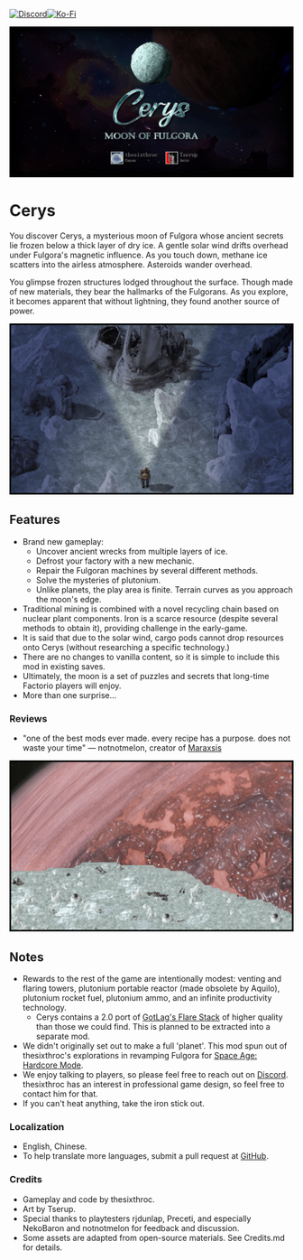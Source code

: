 [![Discord](https://img.shields.io/badge/Discord-7289DA?style=for-the-badge)](https://discord.gg/VuVhYUBbWE)[![Ko-Fi](https://img.shields.io/badge/Ko%E2%80%93Fi-ff5e5b?style=for-the-badge)](https://ko-fi.com/thesixthroc)

![](https://raw.githubusercontent.com/danielmartin0/Cerys-Moon-of-Fulgora/main/images/movie-poster.png)

# Cerys

You discover Cerys, a mysterious moon of Fulgora whose ancient secrets lie frozen below a thick layer of dry ice. A gentle solar wind drifts overhead under Fulgora's magnetic influence. As you touch down, methane ice scatters into the airless atmosphere. Asteroids wander overhead.

You glimpse frozen structures lodged throughout the surface. Though made of new materials, they bear the hallmarks of the Fulgorans. As you explore, it becomes apparent that without lightning, they found another source of power.

![](https://raw.githubusercontent.com/danielmartin0/Cerys-Moon-of-Fulgora/main/images/explore.png)

## Features

- Brand new gameplay:
  - Uncover ancient wrecks from multiple layers of ice.
  - Defrost your factory with a new mechanic.
  - Repair the Fulgoran machines by several different methods.
  - Solve the mysteries of plutonium.
  - Unlike planets, the play area is finite. Terrain curves as you approach the moon's edge.
- Traditional mining is combined with a novel recycling chain based on nuclear plant components. Iron is a scarce resource (despite several methods to obtain it), providing challenge in the early-game.
- It is said that due to the solar wind, cargo pods cannot drop resources onto Cerys (without researching a specific technology.)
- There are no changes to vanilla content, so it is simple to include this mod in existing saves.
- Ultimately, the moon is a set of puzzles and secrets that long-time Factorio players will enjoy.
- More than one surprise...

### Reviews

- "one of the best mods ever made. every recipe has a purpose. does not waste your time" — notnotmelon, creator of [Maraxsis](https://mods.factorio.com/mod/maraxsis)

![](https://raw.githubusercontent.com/danielmartin0/Cerys-Moon-of-Fulgora/main/images/landing.png)

## Notes

- Rewards to the rest of the game are intentionally modest: venting and flaring towers, plutonium portable reactor (made obsolete by Aquilo), plutonium rocket fuel, plutonium ammo, and an infinite productivity technology.
  - Cerys contains a 2.0 port of [GotLag's Flare Stack](https://mods.factorio.com/mod/Flare%20Stack) of higher quality than those we could find. This is planned to be extracted into a separate mod.
- We didn't originally set out to make a full 'planet'. This mod spun out of thesixthroc's explorations in revamping Fulgora for [Space Age: Hardcore Mode](https://mods.factorio.com/mod/Space-Age-Hardcore-Mode).
- We enjoy talking to players, so please feel free to reach out on [Discord](https://discord.gg/VuVhYUBbWE). thesixthroc has an interest in professional game design, so feel free to contact him for that.
- If you can't heat anything, take the iron stick out.

### Localization

- English, Chinese.
- To help translate more languages, submit a pull request at [GitHub](https://github.com/danielmartin0/Cerys-Moon-of-Fulgora).

### Credits

- Gameplay and code by thesixthroc.
- Art by Tserup.
- Special thanks to playtesters rjdunlap, Preceti, and especially NekoBaron and notnotmelon for feedback and discussion.
- Some assets are adapted from open-source materials. See Credits.md for details.

